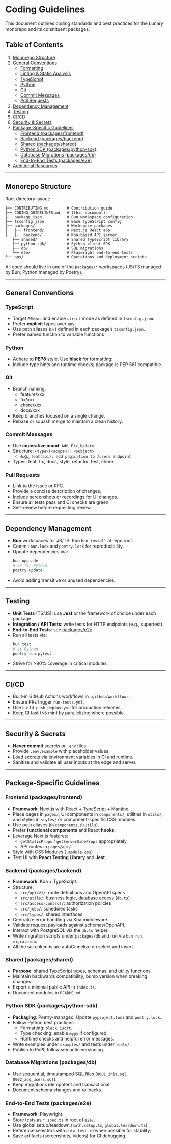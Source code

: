 # Coding Guidelines

This document outlines coding standards and best practices for the Lunary monorepo and its constituent packages.

## Table of Contents
1. [Monorepo Structure](#monorepo-structure)
2. [General Conventions](#general-conventions)
   - [Formatting](#formatting)
   - [Linting & Static Analysis](#linting--static-analysis)
   - [TypeScript](#typescript)
   - [Python](#python)
   - [Git](#git)
   - [Commit Messages](#commit-messages)
   - [Pull Requests](#pull-requests)
3. [Dependency Management](#dependency-management)
4. [Testing](#testing)
5. [CI/CD](#ci-cd)
6. [Security & Secrets](#security--secrets)
7. [Package-Specific Guidelines](#package-specific-guidelines)
   - [Frontend (packages/frontend)](#frontend-packagesfrontend)
   - [Backend (packages/backend)](#backend-packagesbackend)
   - [Shared (packages/shared)](#shared-packagesshared)
   - [Python SDK (packages/python-sdk)](#python-sdk-packagespython-sdk)
   - [Database Migrations (packages/db)](#database-migrations-packagesdb)
   - [End-to-End Tests (packages/e2e)](#end-to-end-tests-packagese2e)
8. [Additional Resources](#additional-resources)

---

## Monorepo Structure

Root directory layout:
```
├── CONTRIBUTING.md        # Contribution guide
├── CODING_GUIDELINES.md   # (this document)
├── package.json           # Bun workspace configuration
├── tsconfig.json          # Base TypeScript config
├── packages/              # Workspace packages
│   ├── frontend/          # Next.js React app
│   ├── backend/           # Koa-based API server
   ├── shared/             # Shared TypeScript library
   ├── python-sdk/         # Python client SDK
   ├── db/                 # SQL migrations
   └── e2e/                # Playwright end-to-end tests
└── ops/                   # Operations and deployment scripts
```

All code should live in one of the `packages/*` workspaces (JS/TS managed by Bun; Python managed by Poetry).

---

## General Conventions
### TypeScript
- Target `ESNext` and enable `strict` mode as defined in `tsconfig.json`.
- Prefer **explicit** types over `any`.
- Use path aliases (`@/`) defined in each package’s `tsconfig.json`.
- Prefer named function to variable functions

### Python
- Adhere to **PEP8** style. Use **black** for formatting:
- Include type hints and runtime checks; package is PEP 561 compatible.

### Git
- Branch naming:
  - feature/xxx
  - fix/xxx
  - chore/xxx
  - docs/xxx
- Keep branches focused on a single change.
- Rebase or squash merge to maintain a clean history.

### Commit Messages
- Use **imperative mood**: `Add`, `Fix`, `Update`.
- Structure: `<type>(<scope>): <subject>`
  - e.g., `feat(api): add pagination to /users endpoint`
- Types: feat, fix, docs, style, refactor, test, chore.

### Pull Requests
- Link to the issue or RFC.
- Provide a concise description of changes.
- Include screenshots or recordings for UI changes.
- Ensure all tests pass and CI checks are green.
- Self-review before requesting review.

---

## Dependency Management

- **Bun** workspaces for JS/TS. Run `bun install` at repo root.
- Commit `bun.lock` and `poetry.lock` for reproducibility.
- Update dependencies via:
  ```bash
  bun upgrade
  # or for Python
  poetry update
  ```
- Avoid adding transitive or unused dependencies.

---

## Testing

- **Unit Tests** (TS/JS): use **Jest** or the framework of choice under each package.
- **Integration / API Tests**: write tests for HTTP endpoints (e.g., supertest).
- **End-to-End Tests**: see [packages/e2e](#end-to-end-tests-packagese2e).
- Run all tests via:
  ```bash
  bun test
  # or Python
  poetry run pytest
  ```
- Strive for >80% coverage in critical modules.

---

## CI/CD

- Built-in GitHub Actions workflows in `.github/workflows`.
- Ensure PRs trigger `run-tests.yml`.
- Use `build-push-deploy.yml` for production releases.
- Keep CI fast (<5 min) by parallelizing where possible.

---

## Security & Secrets

- **Never commit** secrets or `.env` files.
- Provide `.env.example` with placeholder values.
- Load secrets via environment variables in CI and runtime.
- Sanitize and validate all user inputs at the edge and server.

---

## Package-Specific Guidelines

### Frontend (packages/frontend)
- **Framework**: Next.js with React + TypeScript + Mantine.
- Place pages in `pages/`, UI components in `components/`, utilities in `utils/`, and styles in `styles/` or component-specific CSS modules.
- Use path aliases (`@/components`, `@/utils`).
- Prefer **functional components** and React **hooks**.
- Leverage Next.js features:
  - `getStaticProps` / `getServerSideProps` appropriately.
  - API routes in `pages/api/`.
- Style with CSS Modules (`.module.css`) 
- Test UI with **React Testing Library** and **Jest**.

### Backend (packages/backend)
- **Framework**: Koa + TypeScript.
- Structure:
  - `src/api/v1/`: route definitions and OpenAPI specs
  - `src/utils/`: business logic, database access (`db.ts`)
  - `src/access-control/`: authorization policies
  - `src/jobs/`: scheduled tasks
  - `src/types/`: shared interfaces
- Centralize error handling via Koa middleware.
- Validate request payloads against schemas/OpenAPI.
- Interact with PostgreSQL via the `db.ts` helper.
- Write migration scripts under `packages/db` and run via `bun run migrate:db`.
- All the sql columns are autoCamelize on select and insert. 

### Shared (packages/shared)
- **Purpose**: shared TypeScript types, schemas, and utility functions.
- Maintain backwards compatibility; bump version when breaking changes.
- Export a minimal public API in `index.ts`.
- Document modules in `README.md`.

### Python SDK (packages/python-sdk)
- **Packaging**: Poetry-managed. Update `pyproject.toml` and `poetry.lock`.
- Follow Python best practices:
  - Formatting: `black`, `isort`.
  - Type checking: enable `mypy` if configured.
  - Runtime checks and helpful error messages.
- Write examples under `examples/` and tests under `tests/`.
- Publish to PyPI; follow semantic versioning.

### Database Migrations (packages/db)
- Use sequential, timestamped SQL files (`0001_init.sql`, `0002_add_users.sql`).
- Keep migrations idempotent and transactional.
- Document schema changes and rollbacks.

### End-to-End Tests (packages/e2e)
- **Framework**: Playwright.
- Store tests as `*.spec.ts` in root of `e2e/`.
- Use global setup/teardown (`auth.setup.ts`, `global.teardown.ts`).
- Reference selectors with `data-test-id` when possible for stability.
- Save artifacts (screenshots, videos) for CI debugging.
